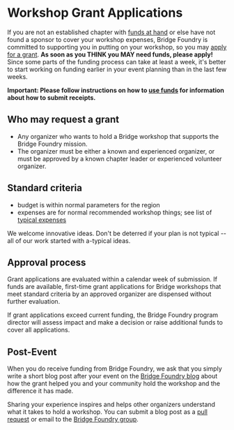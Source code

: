 # Workshop Grant Applications

If you are not an established chapter with [funds at hand](../monitoring-your-funds.md) or else have not found a sponsor to cover your workshop expenses, Bridge Foundry is committed to supporting you in putting on your workshop, so you may [apply for a grant](https://docs.google.com/a/ultrasaurus.com/forms/d/1npx6D7iFl6yx6kBVlYTOG1-PiWMsDiTx_TQWNri1WIk/viewform). **As soon as you THINK you MAY need funds, please apply!** Since some parts of the funding process can take at least a week, it's better to start working on funding earlier in your event planning than in the last few weeks.

**Important: Please follow instructions on how to [use funds](../using-funds) for information about how to submit receipts.**

## Who may request a grant
* Any organizer who wants to hold a Bridge workshop that supports the Bridge Foundry mission.
* The organizer must be either a known and experienced organizer, or must be approved by a known chapter leader or experienced volunteer organizer.

## Standard criteria
* budget is within normal parameters for the region
* expenses are for normal recommended workshop things; see list of [typical expenses](../using-funds/workshop-expenses.md)

We welcome innovative ideas. Don't be deterred if your plan is not typical -- all of our work started with a-typical ideas.

## Approval process
Grant applications are evaluated within a calendar week of submission. If funds are available, first-time grant applications for Bridge workshops that meet standard criteria by an approved organizer are dispensed without further evaluation.

If grant applications exceed current funding, the Bridge Foundry program director will assess impact and make a decision or raise additional funds to cover all applications.

## Post-Event

When you do receive funding from Bridge Foundry, we ask that you simply write a short blog post after your event on the [Bridge Foundry blog](http://bridgefoundry.org/blog.html) about how the grant helped you and your community hold the workshop and the difference it has made.

Sharing your experience inspires and helps other organizers understand what it takes to hold a workshop. You can submit a blog post as a [pull request](https://github.com/bridgefoundry/bridgefoundry.github.io/tree/master/_posts) or email to the [Bridge Foundry group](https://groups.google.com/forum/#!forum/bridgefoundry).

